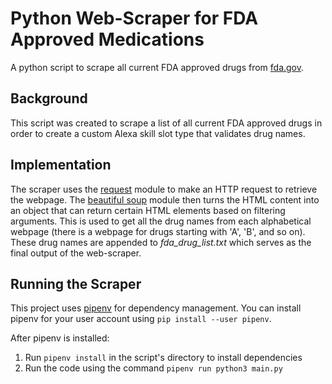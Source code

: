 # Python Web-Scraper for FDA Approved Medications
A python script to scrape all current FDA approved drugs from [fda.gov](https://www.accessdata.fda.gov/scripts/cder/daf/index.cfm).

## Background
This script was created to scrape a list of all current FDA approved drugs in order to create a custom Alexa skill slot type that validates drug names.

## Implementation
The scraper uses the [request](https://requests.readthedocs.io/en/master/) module to make an HTTP request to retrieve the webpage. The [beautiful soup](https://www.crummy.com/software/BeautifulSoup/) module then turns the HTML content into an object that can return certain HTML elements based on filtering arguments. This is used to get all the drug names from each alphabetical webpage (there is a webpage for drugs starting with 'A', 'B', and so on). These drug names are appended to *fda_drug_list.txt*  which serves as the final output of the web-scraper.

## Running the Scraper
This project uses [pipenv]() for dependency management. You can install pipenv for your user account using `pip install --user pipenv`.

After pipenv is installed:

1. Run `pipenv install` in the script's directory to install dependencies
2. Run the code using the command `pipenv run python3 main.py`
